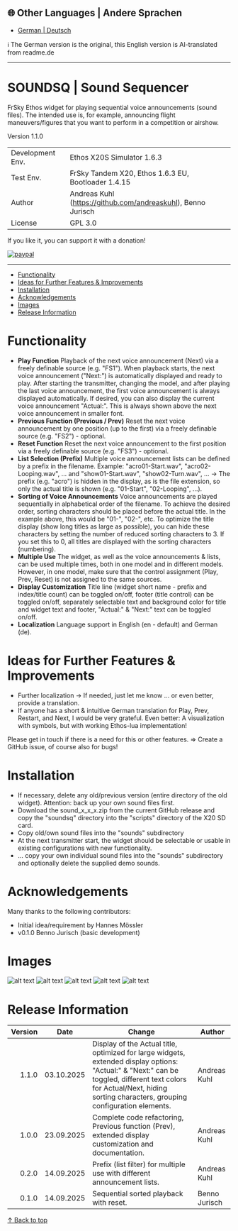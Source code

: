 ## 🌐 Other Languages | Andere Sprachen
- [German | Deutsch](readme.de.md)
  
ℹ️ The German version is the original, this English version is AI-translated from readme.de

***

<h1 name="top"> SOUNDSQ | Sound Sequencer </h1>
FrSky Ethos widget for playing sequential voice announcements (sound files). The intended use is, for example, announcing flight maneuvers/figures that you want to perform in a competition or airshow.

Version 1.1.0

|                      |                                                              |
| -------------------- | ------------------------------------------------------------ |
| Development Env.     | Ethos X20S Simulator 1.6.3                                   |
| Test Env.            | FrSky Tandem X20, Ethos 1.6.3 EU, Bootloader 1.4.15          |
| Author               | Andreas Kuhl (https://github.com/andreaskuhl), Benno Jurisch |
| License              | GPL 3.0                                                      |

If you like it, you can support it with a donation!
<p>
  <a href="https://www.paypal.com/donate/?hosted_button_id=JWPUZ76CCV4FU">
      <img src="https://www.paypalobjects.com/en_US/i/btn/btn_donateCC_LG.gif" alt="paypal">
  </a>
</p>

***

- [Functionality](#functionality)
- [Ideas for Further Features \& Improvements](#ideas-for-further-features--improvements)
- [Installation](#installation)
- [Acknowledgements](#acknowledgements)
- [Images](#images)
- [Release Information](#release-information)


# Functionality

  - **Play Function**
  Playback of the next voice announcement (Next) via a freely definable source (e.g. "FS1"). When playback starts, the next voice announcement ("Next:") is automatically displayed and ready to play. After starting the transmitter, changing the model, and after playing the last voice announcement, the first voice announcement is always displayed automatically.
  If desired, you can also display the current voice announcement "Actual:". This is always shown above the next voice announcement in smaller font.
  - **Previous Function (Previous / Prev)**
  Reset the next voice announcement by one position (up to the first) via a freely definable source (e.g. "FS2") - optional.
  - **Reset Function**
  Reset the next voice announcement to the first position via a freely definable source (e.g. "FS3") - optional.
  - **List Selection (Prefix)**
  Multiple voice announcement lists can be defined by a prefix in the filename. Example: "acro01-Start.wav", "acro02-Looping.wav", ... and "show01-Start.wav", "show02-Turn.wav", ... -> The prefix (e.g. "acro") is hidden in the display, as is the file extension, so only the actual title is shown (e.g. "01-Start", "02-Looping", ...).
  - **Sorting of Voice Announcements**
  Voice announcements are played sequentially in alphabetical order of the filename. To achieve the desired order, sorting characters should be placed before the actual title. In the example above, this would be "01-", "02-", etc. To optimize the title display (show long titles as large as possible), you can hide these characters by setting the number of reduced sorting characters to 3. If you set this to 0, all titles are displayed with the sorting characters (numbering).
  - **Multiple Use**
  The widget, as well as the voice announcements & lists, can be used multiple times, both in one model and in different models. However, in one model, make sure that the control assignment (Play, Prev, Reset) is not assigned to the same sources.
  - **Display Customization**
  Title line (widget short name - prefix and index/title count) can be toggled on/off, footer (title control) can be toggled on/off, separately selectable text and background color for title and widget text and footer, "Actual:" & "Next:" text can be toggled on/off.
  - **Localization**
  Language support in English (en - default) and German (de).

# Ideas for Further Features & Improvements
  - Further localization -> If needed, just let me know ... or even better, provide a translation.
  - If anyone has a short & intuitive German translation for Play, Prev, Restart, and Next, I would be very grateful.
  Even better: A visualization with symbols, but with working Ethos-lua implementation!
  
  Please get in touch if there is a need for this or other features.
  => Create a GitHub issue, of course also for bugs!

# Installation
- If necessary, delete any old/previous version (entire directory of the old widget). Attention: back up your own sound files first.
- Download the sound_x_x_x.zip from the current GitHub release and copy the "soundsq" directory into the "scripts" directory of the X20 SD card.
- Copy old/own sound files into the "sounds" subdirectory
- At the next transmitter start, the widget should be selectable or usable in existing configurations with new functionality.
- ... copy your own individual sound files into the "sounds" subdirectory and optionally delete the supplied demo sounds.

# Acknowledgements
Many thanks to the following contributors:
- Initial idea/requirement by Hannes Mössler
- v0.1.0 Benno Jurisch (basic development)

# Images
![alt text](doc-images/image-1.png) ![alt text](doc-images/image-2.png) ![alt text](doc-images/image-3.png) ![alt text](doc-images/image-4.png) ![alt text](doc-images/image-5.png)

# Release Information

| Version |   Date     | Change                                                                                                                                                                                                                                           | Author         |
| ------: | :--------: | ------------------------------------------------------------------------------------------------------------------------------------------------------------------------------------------------------------------------------------------------ | ------------- |
|   1.1.0 | 03.10.2025 | Display of the Actual title, optimized for large widgets, extended display options: "Actual:" & "Next:" can be toggled, different text colors for Actual/Next, hiding sorting characters, grouping configuration elements.                        | Andreas Kuhl  |
|   1.0.0 | 23.09.2025 | Complete code refactoring, Previous function (Prev), extended display customization and documentation.                                                                                                                                            | Andreas Kuhl  |
|   0.2.0 | 14.09.2025 | Prefix (list filter) for multiple use with different announcement lists.                                                                                                                                                                         | Andreas Kuhl  |
|   0.1.0 | 14.09.2025 | Sequential sorted playback with reset.                                                                                                                                                                                                           | Benno Jurisch |


[↑ Back to top](#top)
